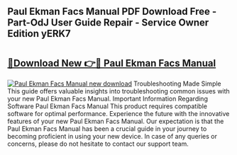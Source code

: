 ## Paul Ekman Facs Manual PDF Download Free - Part-OdJ User Guide Repair - Service Owner Edition yERK7

# <h2><a href="http://cf11175.oget.top/?id=Paul+Ekman+Facs+Manual">🔗Download New 👉🔴 Paul Ekman Facs Manual</a></h2>

[![Paul Ekman Facs Manual new download](https://i.imgur.com/5g1atiW.png)](http://cf11175.oget.top/?id=Paul+Ekman+Facs+Manual)
Troubleshooting Made Simple This guide offers valuable insights into troubleshooting common issues with your new Paul Ekman Facs Manual. Important Information Regarding Software Paul Ekman Facs Manual This product requires compatible software for optimal performance. Experience the future with the innovative features of your new Paul Ekman Facs Manual. Our expectation is that the Paul Ekman Facs Manual has been a crucial guide in your journey to becoming proficient in using your new device. In case of any queries or concerns, please do not hesitate to contact our support team.
